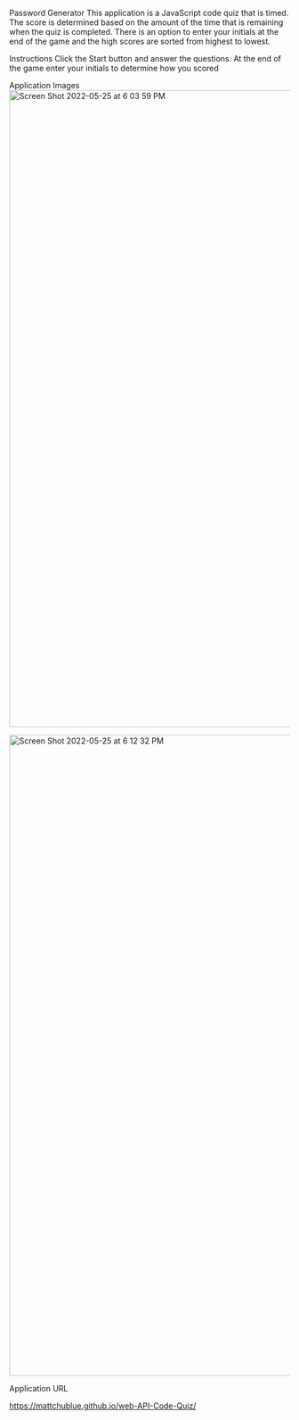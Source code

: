 Password Generator
This application is a JavaScript code quiz that is timed.  The score is determined based on the amount of the time that is remaining when the quiz is completed.  There is an option to enter your initials at the end of the game and the high scores are sorted from highest to lowest.

Instructions
Click the Start button and answer the questions.  At the end of the game enter your initials to determine how you scored

Application Images
<img width="1142" alt="Screen Shot 2022-05-25 at 6 03 59 PM" src="https://user-images.githubusercontent.com/100176161/170389072-6b338211-66a4-4052-a590-d2451ca9b643.png">

<img width="1149" alt="Screen Shot 2022-05-25 at 6 12 32 PM" src="https://user-images.githubusercontent.com/100176161/170389537-f45b88f9-8bb0-412a-af2a-5b4d3a588bb8.png">

Application URL

https://mattchublue.github.io/web-API-Code-Quiz/
